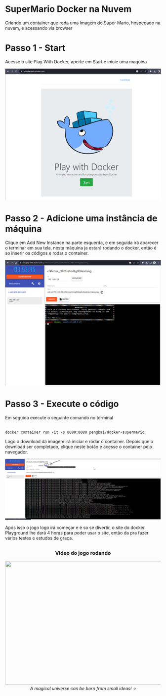# SuperMario Docker na Nuvem
Criando um container que roda uma imagem do Super Mario, hospedado na nuvem, e acessando via browser

# Passo 1 - Start

Acesse o site Play With Docker, aperte em Start e inicie uma maquina

<img  alt="Windows" src="https://raw.githubusercontent.com/ksilva-kwn/SuperMario_Docker_Nuvem/main/supermario-images-print/Captura%20de%20tela%202023-11-13%20212250.png">

<br>

# Passo 2 - Adicione uma instância de máquina

Clique em Add New Instance na parte esquerda, e em seguida irá aparecer o terminar em sua tela, nesta máquina ja estará rodando o docker, então é so inserir os códigos e rodar o container.

<img  alt="Windows" src="https://raw.githubusercontent.com/ksilva-kwn/SuperMario_Docker_Nuvem/main/supermario-images-print/Captura%20de%20tela%202023-11-13%20212914.png">

<br>

# Passo 3 - Execute o código

Em seguida execute o seguinte comando no terminal

```

docker container run -it -p 8080:8080 pengbai/docker-supermario

```

Logo o download da imagem irá iniciar e rodar o container. Depois que o download ser completado, clique neste botão e acesse o container pelo navegador.

<img src="https://raw.githubusercontent.com/ksilva-kwn/SuperMario_Docker_Nuvem/main/supermario-images-print/Captura%20de%20tela%202023-11-13%20213920.png">
<br>

Após isso o jogo logo irá começar e é so se divertir, o site do docker Playground lhe dará 4 horas para poder usar o site, então da pra fazer vários testes e estudos de graça.

##

 <div align="center" valign="top">

### Video do jogo rodando
<img src="https://github.com/ksilva-kwn/SuperMario_Docker_Nuvem/blob/main/supermario-images-print/video-mario.gif" width="800" height="400"><br>
 <i>A magical universe can be born from small ideas! ⭐️</i> <br> <br>
</div>
